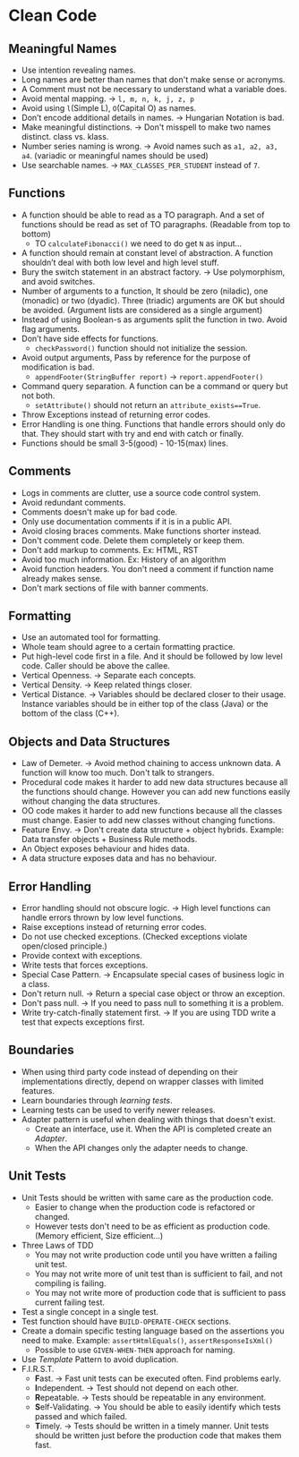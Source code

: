 # Clean Code 

## Meaningful Names

* Use intention revealing names. 
* Long names are better than names that don't make sense or acronyms.
* A Comment must not be necessary to understand what a variable does.
* Avoid mental mapping. &#x2192; `l, m, n, k, j, z, p`
* Avoid using `l`(Simple L), `O`(Capital O) as names.
* Don’t encode additional details in names. &#x2192; Hungarian Notation is bad.
* Make meaningful distinctions. &#x2192; Don't misspell to make two names distinct. class vs. klass.
* Number series naming is wrong. &#x2192; Avoid names such as `a1, a2, a3, a4`. (variadic or meaningful names should be used)
* Use searchable names. &#x2192; `MAX_CLASSES_PER_STUDENT` instead of `7`.

## Functions

* A function should be able to read as a TO paragraph. And a set of functions should be read as set of TO paragraphs. (Readable from top to bottom)
    * TO `calculateFibonacci()` we need to do get `N` as input...
* A function should remain at constant level of abstraction. A function shouldn’t deal with both low level and high level stuff.
* Bury the switch statement in an abstract factory. &#x2192; Use polymorphism, and avoid switches.
* Number of arguments to a function, It should be zero (niladic), one (monadic) or two (dyadic). Three (triadic) arguments are OK but should be avoided. (Argument lists are considered as a single argument)
* Instead of using Boolean-s as arguments split the function in two. Avoid flag arguments.
* Don’t have side effects for functions. 
    * `checkPassword()` function should not initialize the session. 
* Avoid output arguments, Pass by reference for the purpose of modification is bad. 
    * `appendFooter(StringBuffer report)` &#x2192; `report.appendFooter()`
* Command query separation. A function can be a command or query but not both.
    * `setAttribute()` should not return an `attribute_exists==True`. 
* Throw Exceptions instead of returning error codes.
* Error Handling is one thing. Functions that handle errors should only do that. They should start with try and end with catch or finally. 
* Functions should be small 3-5(good) - 10-15(max) lines.

## Comments

* Logs in comments are clutter, use a source code control system.
* Avoid redundant comments. 
* Comments doesn't make up for bad code.
* Only use documentation comments if it is in a public API.
* Avoid closing braces comments. Make functions shorter instead.
* Don't comment code. Delete them completely or keep them.
* Don't add markup to comments. Ex: HTML, RST
* Avoid too much information. Ex: History of an algorithm
* Avoid function headers. You don't need a comment if function name already makes sense.
* Don't mark sections of file with banner comments.

## Formatting 

* Use an automated tool for formatting.
* Whole team should agree to a certain formatting practice.
* Put high-level code first in a file. And it should be followed by low level code. Caller should be above the callee.
* Vertical Openness. &#x2192; Separate each concepts.
* Vertical Density. &#x2192; Keep related things closer.
* Vertical Distance. &#x2192; Variables should be declared closer to their usage. Instance variables should be in either top of the class (Java) or the bottom of the class (C++).


##  Objects and Data Structures

* Law of Demeter. &#x2192; Avoid method chaining to access unknown data. A function will know too much. Don't talk to strangers.
* Procedural code makes it harder to add new data structures because all the functions should change. However you can add new functions easily without changing the data structures.
* OO code makes it harder to add new functions because all the classes must change. Easier to add new classes without changing functions.
* Feature Envy. &#x2192; Don't create data structure + object hybrids. Example: Data transfer objects + Business Rule methods.
* An Object exposes behaviour and hides data.
* A data structure exposes data and has no behaviour.

## Error Handling

* Error handling should not obscure logic. &#x2192; High level functions can handle errors thrown by low level functions.
* Raise exceptions instead of returning error codes.
* Do not use checked exceptions. (Checked exceptions violate open/closed principle.)
* Provide context with exceptions.
* Write tests that forces exceptions.
* Special Case Pattern. &#x2192; Encapsulate special cases of business logic in a class. 
* Don't return null. &#x2192; Return a special case object or throw an exception.
* Don't pass null. &#x2192; If you need to pass null to something it is a problem.
* Write try-catch-finally statement first. &#x2192; If you are using TDD write a test that expects exceptions first.

## Boundaries 

* When using third party code instead of depending on their implementations directly, depend on wrapper classes with limited features.
* Learn boundaries through *learning tests*.
* Learning tests can be used to verify newer releases.
* Adapter pattern is useful when dealing with things that doesn't exist.
    * Create an interface, use it. When the API is completed create an *Adapter*.
    * When the API changes only the adapter needs to change. 

## Unit Tests

* Unit Tests should be written with same care as the production code.
    * Easier to change when the production code is refactored or changed.
    * However tests don't need to be as efficient as production code. (Memory efficient, Size efficient...)
* Three Laws of TDD
    * You may not write production code until you have written a failing unit test.
    * You may not write more of unit test than is sufficient to fail, and not compiling is failing.
    * You may not write more of production code that is sufficient to pass current failing test.
* Test a single concept in a single test.
* Test function should have `BUILD-OPERATE-CHECK` sections.
* Create a domain specific testing language based on the assertions you need to make. Example: `assertHtmlEquals()`, `assertResponseIsXml()`
    * Possible to use `GIVEN-WHEN-THEN` approach for naming.
* Use *Template* Pattern to avoid duplication.
* F.I.R.S.T.
    * **F**ast. &#x2192; Fast unit tests can be executed often. Find problems early.
    * **I**ndependent. &#x2192; Test should not depend on each other.
    * **R**epeatable. &#x2192; Tests should be repeatable in any environment.
    * **S**elf-Validating. &#x2192; You should be able to easily identify which tests passed and which failed.
    * **T**imely. &#x2192; Tests should be written in a timely manner. Unit tests should be written just before the production code that makes them fast. 


